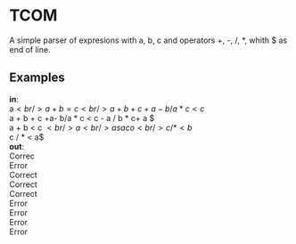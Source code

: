 # TCOM
A simple parser of expresions with a, b, c and operators +, -, /, *, whith $ as end of line.
## Examples
**in**:<br />
a$<br />
a + b = c<br />
a     +      b      + c     +a-   b/a    *   c < c$<br />
a     +      b      + c     +a-   b/a    *   c < c    - a   / b    *  c+  a   $<br />
a + b < c $<br />
a<br />
a saco<br />
c        /* < b$<br />
c /      * < a$<br />
**out**:<br />
Correc<br />
Error<br />
Correct<br />
Correct<br />
Correct<br />
Error<br />
Error<br />
Error<br />
Error<br />
